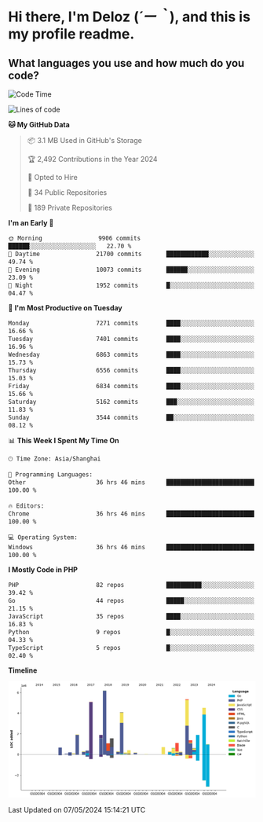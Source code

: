 # **Hi there, I'm Deloz (*´ー｀*), and this is my profile readme.**

## **What languages you use and how much do you code?**

<!--START_SECTION:waka-->
![Code Time](http://img.shields.io/badge/Code%20Time-3%2C930%20hrs%2011%20mins-blue)

![Lines of code](https://img.shields.io/badge/From%20Hello%20World%20I%27ve%20Written-42.1%20million%20lines%20of%20code-blue)

**🐱 My GitHub Data** 

> 📦 3.1 MB Used in GitHub's Storage 
 > 
> 🏆 2,492 Contributions in the Year 2024
 > 
> 💼 Opted to Hire
 > 
> 📜 34 Public Repositories 
 > 
> 🔑 189 Private Repositories 
 > 
**I'm an Early 🐤** 

```text
🌞 Morning                9906 commits        ██████░░░░░░░░░░░░░░░░░░░   22.70 % 
🌆 Daytime                21700 commits       ████████████░░░░░░░░░░░░░   49.74 % 
🌃 Evening                10073 commits       ██████░░░░░░░░░░░░░░░░░░░   23.09 % 
🌙 Night                  1952 commits        █░░░░░░░░░░░░░░░░░░░░░░░░   04.47 % 
```
📅 **I'm Most Productive on Tuesday** 

```text
Monday                   7271 commits        ████░░░░░░░░░░░░░░░░░░░░░   16.66 % 
Tuesday                  7401 commits        ████░░░░░░░░░░░░░░░░░░░░░   16.96 % 
Wednesday                6863 commits        ████░░░░░░░░░░░░░░░░░░░░░   15.73 % 
Thursday                 6556 commits        ████░░░░░░░░░░░░░░░░░░░░░   15.03 % 
Friday                   6834 commits        ████░░░░░░░░░░░░░░░░░░░░░   15.66 % 
Saturday                 5162 commits        ███░░░░░░░░░░░░░░░░░░░░░░   11.83 % 
Sunday                   3544 commits        ██░░░░░░░░░░░░░░░░░░░░░░░   08.12 % 
```


📊 **This Week I Spent My Time On** 

```text
🕑︎ Time Zone: Asia/Shanghai

💬 Programming Languages: 
Other                    36 hrs 46 mins      █████████████████████████   100.00 % 

🔥 Editors: 
Chrome                   36 hrs 46 mins      █████████████████████████   100.00 % 

💻 Operating System: 
Windows                  36 hrs 46 mins      █████████████████████████   100.00 % 
```

**I Mostly Code in PHP** 

```text
PHP                      82 repos            ██████████░░░░░░░░░░░░░░░   39.42 % 
Go                       44 repos            █████░░░░░░░░░░░░░░░░░░░░   21.15 % 
JavaScript               35 repos            ████░░░░░░░░░░░░░░░░░░░░░   16.83 % 
Python                   9 repos             █░░░░░░░░░░░░░░░░░░░░░░░░   04.33 % 
TypeScript               5 repos             █░░░░░░░░░░░░░░░░░░░░░░░░   02.40 % 
```



**Timeline**

![Lines of Code chart](https://raw.githubusercontent.com/deloz/deloz/main/assets/bar_graph.png)


 Last Updated on 07/05/2024 15:14:21 UTC
<!--END_SECTION:waka-->
